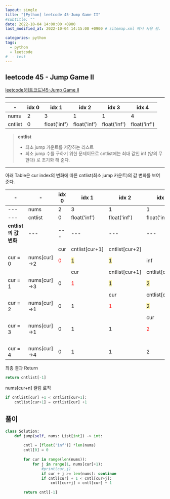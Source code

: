 ```yaml
---
layout: single
title: "[Python] leetcode 45-Jump Game II"
#subtitle: ""
date: 2022-10-04 14:00:00 +0900
last_modified_at: 2022-10-04 14:15:00 +0900 # sitemap.xml 에서 사용 됨. 

categories: python 
tags:
  - python 
  - leetcode
#  - test
---
```


## leetcode 45 - Jump Game II

[leetcode(리트코드)45-Jump Game II](https://leetcode.com/problems/jump-game-ii/)

---  

|-|idx 0|idx 1|idx 2|idx 3|idx 4|
|---|---|---|---|---|---|
|nums|2|3|1|1|4|
|cntlist|0|float('inf')|float('inf')|float('inf')|float('inf')|

> **cntlist**  
> - 최소 jump 카운트를 저장하는 리스트
> - 최소 jump 수를 구하기 위한 문제이므로 cntlist에는 최대 값인 inf (양의 무한대) 로 초기화 해 준다.  


---
  
아래 Table은 cur index의 변화에 따른 cntlist(최소 jump 카운트)의 값 변화를 보여 준다.

|-|-|idx 0|idx 1|idx 2|idx 3|idx 4|
|---|---|---|---|---|---|---|
|---|nums|2|3|1|1|4|
|---|cntlist|0|float('inf')|float('inf')|float('inf')|float('inf')|
| **cntlist의 값 변화** |---|---|---|---|---|---|
| | |cur|cntlist[cur+1]|cntlist[cur+2]| | |
|cur = 0|nums[cur]->2|<span style="color:red">0</span>|<span style="background-color:#fff5b1">1</span>|<span style="background-color:#fff5b1">1</span>|inf|inf|
| | | |cur|cntlist[cur+1]|cntlist[cur+2]|cntlist[cur+3]|
|cur = 1|nums[cur]->3|0|<span style="color:red">1</span>|<span style="background-color:#fff5b1">1</span>|<span style="background-color:#fff5b1">2</span>|<span style="background-color:#fff5b1">2</span>|
| | | | |cur|cntlist[cur+1]| |
|cur = 2|nums[cur]->1|0|1|<span style="color:red">1</span>|<span style="background-color:#fff5b1">2</span>|2|
| | | | | |cur|cntlist[cur+1]|
|cur = 3|nums[cur]->1|0|1|1|<span style="color:red">2</span>|<span style="background-color:#fff5b1">2</span>|
| | | | | | |cur|
|cur = 4|nums[cur]->4|0|1|1|2|<span style="color:red">2</span>|

최종 결과 Return
```python
return cntlist[-1]
```

nums[cur+n] 컬럼 로직
```python
if cntlist[cur] +1 < cntlist[cur+1]:	
    cntlist[cur+1] = cntlist[cur] +1	
```


## 풀이
```python
class Solution:
    def jump(self, nums: List[int]) -> int:
        
        cntl = [float('inf')] *len(nums)
        cntl[0] = 0
        
        for cur in range(len(nums)):
            for j in range(1, nums[cur]+1):
                #print(cur,j)
                if cur + j >= len(nums): continue
                if cntl[cur] + 1 < cntl[cur+j]:
                    cntl[cur+j] = cntl[cur] + 1
        
        return cntl[-1]
    
```
